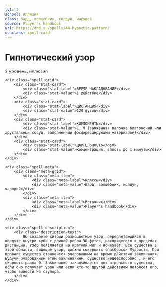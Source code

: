 ```yaml
---
lvl: 3
school: иллюзия
class: бард, волшебник, колдун, чародей
source: Player's handbook
url: https://dnd.su/spells/44-hypnotic-pattern/
cssclass: spell-card
---
```


<div class="spell-container">
    <div class="spell-header">
        <h1 class="spell-name">Гипнотический узор</h1>
        <div class="spell-level">3 уровень, иллюзия</div>
    </div>
    
    <div class="spell-grid">
        <div class="stat-card">
            <div class="stat-label">ВРЕМЯ НАКЛАДЫВАНИЯ</div>
            <div class="stat-value">1 действие</div>
        </div>
        <div class="stat-card">
            <div class="stat-label">ДИСТАНЦИЯ</div>
            <div class="stat-value">120 футов</div>
        </div>
        <div class="stat-card">
            <div class="stat-label">КОМПОНЕНТЫ</div>
            <div class="stat-value">С, М (зажжённая палочка благовоний или хрустальный сосуд, заполненный фосфоресцирующим материалом)</div>
        </div>
        <div class="stat-card">
            <div class="stat-label">ДЛИТЕЛЬНОСТЬ</div>
            <div class="stat-value">Концентрация, вплоть до 1 минуты</div>
        </div>
    </div>
    
    <div class="spell-meta">
        <div class="meta-grid">
            <div class="meta-item">
                <div class="meta-label">Классы</div>
                <div class="meta-value">бард, волшебник, колдун, чародей</div>
            </div>
            <div class="meta-item">
                <div class="meta-label">Источник</div>
                <div class="meta-value">Player's handbook</div>
            </div>
        </div>
    </div>
    
    <div class="spell-description">
        <div class="description-text">
            Вы создаете хитрый разноцветный узор, переплетающийся в воздухе внутри куба с длиной ребра 30 футов, находящегося в пределах дистанции. Узор появляется на краткий миг и исчезает. Все существа в этой области, видящие узор, должны совершить спасбросок Мудрости. При провале существо становится очарованным на время действия заклинания. Будучи очарованным этим заклинанием, существо недееспособно , и его скорость равна 0. Заклинание заканчивается для отдельного существа, если оно получает урон или если кто-то другой действием потрясет его, чтобы вывести из ступора.
        </div>
    </div>
</div>